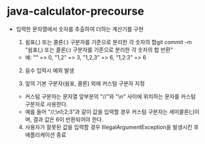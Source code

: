# java-calculator-precourse

* 입력한 문자열에서 숫자를 추출하여 더하는 계산기를 구현

  1. 쉼표(,) 또는 콜론(:) 구분자를 기준으로 분리한 각 숫자의 합git commit -m "쉼표(,) 또는 콜론(:) 구분자를 기준으로 분리한 각 숫자의 합 반환" 
    - 예: "" => 0, "1,2" => 3, "1,2,3" => 6, "1,2:3" => 6

  2. 음수 입력시 예외 발생

   3. 앞의 기본 구분자(쉼표, 콜론) 외에 커스텀 구분자 지정
    - 커스텀 구분자는 문자열 앞부분의 "//"와 "\n" 사이에 위치하는 문자를 커스텀 구분자로 사용한다.
    - 예를 들어 "//;\n1;2;3"과 같이 값을 입력할 경우 커스텀 구분자는 세미콜론(;)이며, 결과 값은 6이 반환되어야 한다.
  
   4. 사용자가 잘못된 값을 입력할 경우 IllegalArgumentException을 발생시킨 후 애플리케이션 종료